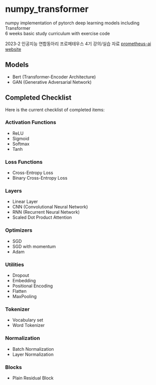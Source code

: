 # numpy_transformer
numpy implementation of pytorch deep learning models including Transformer \
6 weeks basic study curriculum with exercise code

2023-2 인공지능 연합동아리 프로메테우스 4기 강의/실습 자료
[prometheus-ai website](https://prometheus-ai.net/about)

## Models
- Bert (Transformer-Encoder Architecture)
- GAN (Generative Adversarial Network)


## Completed Checklist

Here is the current checklist of completed items:

### Activation Functions
- ReLU
- Sigmoid
- Softmax
- Tanh

### Loss Functions
- Cross-Entropy Loss
- Binary Cross-Entropy Loss

### Layers
- Linear Layer
- CNN (Convolutional Neural Network)
- RNN (Recurrent Neural Network)
- Scaled Dot Product Attention

### Optimizers
- SGD
- SGD with momentum
- Adam

### Utilities
- Dropout
- Embedding
- Positional Encoding
- Flatten
- MaxPooling

### Tokenizer
- Vocabulary set
- Word Tokenizer

### Normalization
- Batch Normalization
- Layer Normalization

### Blocks
- Plain Residual Block
